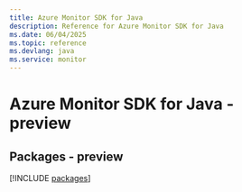```yaml
---
title: Azure Monitor SDK for Java
description: Reference for Azure Monitor SDK for Java
ms.date: 06/04/2025
ms.topic: reference
ms.devlang: java
ms.service: monitor
---
```

# Azure Monitor SDK for Java - preview
## Packages - preview
[!INCLUDE [packages](monitor-index.md)]